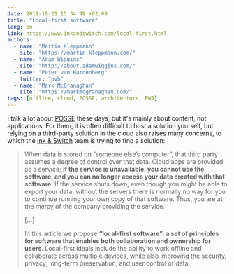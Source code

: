 ```yaml
---
date: 2019-10-21 15:34:49 +02:00
title: "Local-first software"
lang: en
link: https://www.inkandswitch.com/local-first.html
authors:
  - name: "Martin Kleppmann"
    site: "https://martin.kleppmann.com/"
  - name: "Adam Wiggins"
    site: "http://about.adamwiggins.com/"
  - name: "Peter van Hardenberg"
    twitter: "pvh"
  - name: "Mark McGranaghan"
    site: "https://markmcgranaghan.com/"
tags: [offline, cloud, POSSE, architecture, PWA]
---
```


I talk a lot about [POSSE](/tags/posse/) these days, but it's mainly about content, not applications. For them, it is often difficult to host a solution yourself, but relying on a third-party solution in the cloud also raises many concerns, to which the [Ink & Switch](https://www.inkandswitch.com/) team is trying to find a solution:

> When data is stored on “someone else’s computer”, that third party assumes a degree of control over that data. Cloud apps are provided as a service; **if the service is unavailable, you cannot use the software, and you can no longer access your data created with that software**. If the service shuts down, even though you might be able to export your data, without the servers there is normally no way for you to continue running your own copy of that software. Thus, you are at the mercy of the company providing the service.
>
> […]
>
> In this article we propose **“local-first software”: a set of principles for software that enables both collaboration and ownership for users**. Local-first ideals include the ability to work offline and collaborate across multiple devices, while also improving the security, privacy, long-term preservation, and user control of data.
